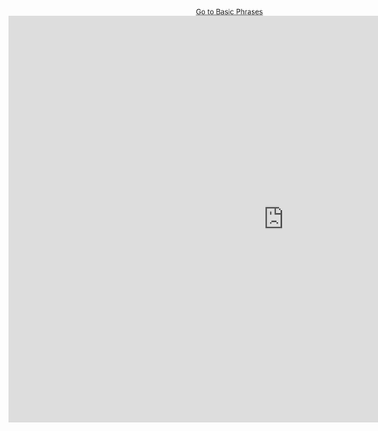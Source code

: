 

<p>
  <a style="float:right;" href="BasicPhrases.html" class="btn2"> Go to Basic Phrases</a>
  </p> 
  <div style="clear:both;"> </div>

<iframe src="https://h5p.org/h5p/embed/391786" width="1090" height="806" frameborder="0" allowfullscreen="allowfullscreen"></iframe><script src="https://h5p.org/sites/all/modules/h5p/library/js/h5p-resizer.js" charset="UTF-8"></script>

